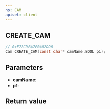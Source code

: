 ```yaml
---
ns: CAM
apiset: client
---
```

## CREATE_CAM

```c
// 0xE72CDBA7F0A02DD6
Cam CREATE_CAM(const char* camName,BOOL p1);
```


## Parameters
* **camName**:
* **p1**:

## Return value